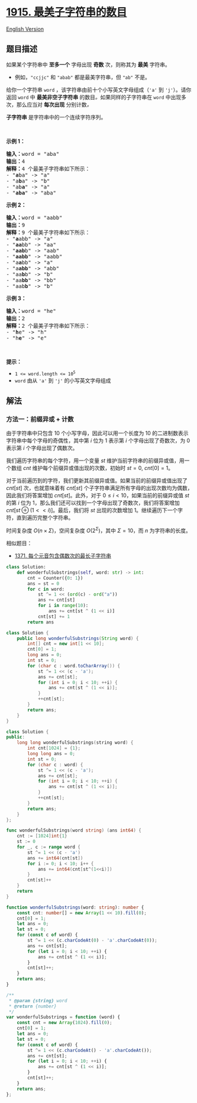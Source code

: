 # [1915. 最美子字符串的数目](https://leetcode.cn/problems/number-of-wonderful-substrings)

[English Version](/solution/1900-1999/1915.Number%20of%20Wonderful%20Substrings/README_EN.md)

## 题目描述

<!-- 这里写题目描述 -->

<p>如果某个字符串中 <strong>至多一个</strong> 字母出现 <strong>奇数</strong> 次，则称其为 <strong>最美</strong> 字符串。</p>

<ul>
	<li>例如，<code>"ccjjc"</code> 和 <code>"abab"</code> 都是最美字符串，但 <code>"ab"</code> 不是。</li>
</ul>

<p>给你一个字符串 <code>word</code> ，该字符串由前十个小写英文字母组成（<code>'a'</code> 到 <code>'j'</code>）。请你返回 <code>word</code> 中 <strong>最美非空子字符串</strong> 的数目<em>。</em>如果同样的子字符串在<em> </em><code>word</code> 中出现多次，那么应当对 <strong>每次出现</strong> 分别计数<em>。</em></p>

<p><strong>子字符串</strong> 是字符串中的一个连续字符序列。</p>

<p> </p>

<p><strong>示例 1：</strong></p>

<pre>
<strong>输入：</strong>word = "aba"
<strong>输出：</strong>4
<strong>解释：</strong>4 个最美子字符串如下所示：
- "<strong>a</strong>ba" -> "a"
- "a<strong>b</strong>a" -> "b"
- "ab<strong>a</strong>" -> "a"
- "<strong>aba</strong>" -> "aba"
</pre>

<p><strong>示例 2：</strong></p>

<pre>
<strong>输入：</strong>word = "aabb"
<strong>输出：</strong>9
<strong>解释：</strong>9 个最美子字符串如下所示：
- "<strong>a</strong>abb" -> "a"
- "<strong>aa</strong>bb" -> "aa"
- "<strong>aab</strong>b" -> "aab"
- "<strong>aabb</strong>" -> "aabb"
- "a<strong>a</strong>bb" -> "a"
- "a<strong>abb</strong>" -> "abb"
- "aa<strong>b</strong>b" -> "b"
- "aa<strong>bb</strong>" -> "bb"
- "aab<strong>b</strong>" -> "b"
</pre>

<p><strong>示例 3：</strong></p>

<pre>
<strong>输入：</strong>word = "he"
<strong>输出：</strong>2
<strong>解释：</strong>2 个最美子字符串如下所示：
- "<b>h</b>e" -> "h"
- "h<strong>e</strong>" -> "e"
</pre>

<p> </p>

<p><strong>提示：</strong></p>

<ul>
	<li><code>1 <= word.length <= 10<sup>5</sup></code></li>
	<li><code>word</code> 由从 <code>'a'</code> 到 <code>'j'</code> 的小写英文字母组成</li>
</ul>

## 解法

### 方法一：前缀异或 + 计数

由于字符串中只包含 $10$ 个小写字母，因此可以用一个长度为 $10$ 的二进制数表示字符串中每个字母的奇偶性，其中第 $i$ 位为 $1$ 表示第 $i$ 个字母出现了奇数次，为 $0$ 表示第 $i$ 个字母出现了偶数次。

我们遍历字符串的每个字符，用一个变量 $st$ 维护当前字符串的前缀异或值，用一个数组 $cnt$ 维护每个前缀异或值出现的次数，初始时 $st = 0$, $cnt[0] = 1$。

对于当前遍历到的字符，我们更新其前缀异或值。如果当前的前缀异或值出现了 $cnt[st]$ 次，也就意味着有 $cnt[st]$ 个子字符串满足所有字母的出现次数均为偶数，因此我们将答案增加 $cnt[st]$。此外，对于 $0 \le i < 10$，如果当前的前缀异或值 $st$ 的第 $i$ 位为 $1$，那么我们还可以找到一个字母出现了奇数次，我们将答案增加 $cnt[st \oplus (1 << i)]$。最后，我们将 $st$ 出现的次数增加 $1$。继续遍历下一个字符，直到遍历完整个字符串。

时间复杂度 $O(n \times \Sigma)$，空间复杂度 $O(2^{\Sigma})$，其中 $\Sigma = 10$，而 $n$ 为字符串的长度。

相似题目：

-   [1371. 每个元音包含偶数次的最长子字符串](https://github.com/doocs/leetcode/blob/main/solution/1300-1399/1371.Find%20the%20Longest%20Substring%20Containing%20Vowels%20in%20Even%20Counts/README.md)

<!-- tabs:start -->

```python
class Solution:
    def wonderfulSubstrings(self, word: str) -> int:
        cnt = Counter({0: 1})
        ans = st = 0
        for c in word:
            st ^= 1 << (ord(c) - ord("a"))
            ans += cnt[st]
            for i in range(10):
                ans += cnt[st ^ (1 << i)]
            cnt[st] += 1
        return ans
```

```java
class Solution {
    public long wonderfulSubstrings(String word) {
        int[] cnt = new int[1 << 10];
        cnt[0] = 1;
        long ans = 0;
        int st = 0;
        for (char c : word.toCharArray()) {
            st ^= 1 << (c - 'a');
            ans += cnt[st];
            for (int i = 0; i < 10; ++i) {
                ans += cnt[st ^ (1 << i)];
            }
            ++cnt[st];
        }
        return ans;
    }
}
```

```cpp
class Solution {
public:
    long long wonderfulSubstrings(string word) {
        int cnt[1024] = {1};
        long long ans = 0;
        int st = 0;
        for (char c : word) {
            st ^= 1 << (c - 'a');
            ans += cnt[st];
            for (int i = 0; i < 10; ++i) {
                ans += cnt[st ^ (1 << i)];
            }
            ++cnt[st];
        }
        return ans;
    }
};
```

```go
func wonderfulSubstrings(word string) (ans int64) {
	cnt := [1024]int{1}
	st := 0
	for _, c := range word {
		st ^= 1 << (c - 'a')
		ans += int64(cnt[st])
		for i := 0; i < 10; i++ {
			ans += int64(cnt[st^(1<<i)])
		}
		cnt[st]++
	}
	return
}
```

```ts
function wonderfulSubstrings(word: string): number {
    const cnt: number[] = new Array(1 << 10).fill(0);
    cnt[0] = 1;
    let ans = 0;
    let st = 0;
    for (const c of word) {
        st ^= 1 << (c.charCodeAt(0) - 'a'.charCodeAt(0));
        ans += cnt[st];
        for (let i = 0; i < 10; ++i) {
            ans += cnt[st ^ (1 << i)];
        }
        cnt[st]++;
    }
    return ans;
}
```

```js
/**
 * @param {string} word
 * @return {number}
 */
var wonderfulSubstrings = function (word) {
    const cnt = new Array(1024).fill(0);
    cnt[0] = 1;
    let ans = 0;
    let st = 0;
    for (const c of word) {
        st ^= 1 << (c.charCodeAt() - 'a'.charCodeAt());
        ans += cnt[st];
        for (let i = 0; i < 10; ++i) {
            ans += cnt[st ^ (1 << i)];
        }
        cnt[st]++;
    }
    return ans;
};
```

<!-- tabs:end -->

<!-- end -->
